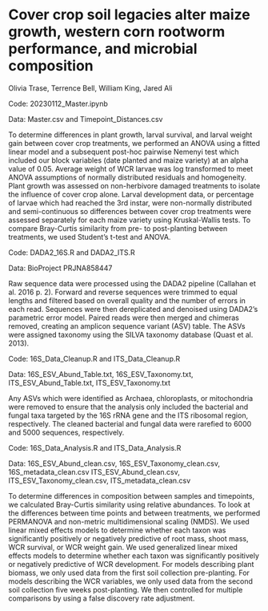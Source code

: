 # Cover crop soil legacies alter maize growth, western corn rootworm performance, and microbial composition
Olivia Trase, Terrence Bell, William King, Jared Ali

Code: 20230112_Master.ipynb

Data: Master.csv and Timepoint_Distances.csv

To determine differences in plant growth, larval survival, and larval weight gain between cover crop treatments, we performed an ANOVA using a fitted linear model and a subsequent post-hoc pairwise Nemenyi test which included our block variables (date planted and maize variety) at an alpha value of 0.05. Average weight of WCR larvae was log transformed to meet ANOVA assumptions of normally distributed residuals and homogeneity. Plant growth was assessed on non-herbivore damaged treatments to isolate the influence of cover crop alone. Larval development data, or percentage of larvae which had reached the 3rd instar, were non-normally distributed and semi-continuous so differences between cover crop treatments were assessed separately for each maize variety using Kruskal-Wallis tests. 
To compare Bray-Curtis similarity from pre- to post-planting between treatments, we used Student’s t-test and ANOVA. 


Code: DADA2_16S.R and DADA2_ITS.R

Data: BioProject PRJNA858447

Raw sequence data were processed using the DADA2 pipeline (Callahan et al. 2016 p. 2). Forward and reverse sequences were trimmed to equal lengths and filtered based on overall quality and the number of errors in each read. Sequences were then dereplicated and denoised using DADA2’s parametric error model. Paired reads were then merged and chimeras removed, creating an amplicon sequence variant (ASV) table. The ASVs were assigned taxonomy using the SILVA taxonomy database (Quast et al. 2013). 


Code: 16S_Data_Cleanup.R and ITS_Data_Cleanup.R

Data: 16S_ESV_Abund_Table.txt, 16S_ESV_Taxonomy.txt, ITS_ESV_Abund_Table.txt, ITS_ESV_Taxonomy.txt

Any ASVs which were identified as Archaea, chloroplasts, or mitochondria were removed to ensure that the analysis only included the bacterial and fungal taxa targeted by the 16S rRNA gene and the ITS ribosomal region, respectively. The cleaned bacterial and fungal data were rarefied to 6000 and 5000 sequences, respectively. 


Code: 16S_Data_Analysis.R and ITS_Data_Analysis.R

Data: 16S_ESV_Abund_clean.csv, 16S_ESV_Taxonomy_clean.csv, 16S_metadata_clean.csv
      ITS_ESV_Abund_clean.csv, ITS_ESV_Taxonomy_clean.csv, ITS_metadata_clean.csv

To determine differences in composition between samples and timepoints, we calculated Bray-Curtis similarity using relative abundances. To look at the differences between time points and between treatments, we performed PERMANOVA and non-metric multidimensional scaling (NMDS). We used linear mixed effects models to determine whether each taxon was significantly positively or negatively predictive of root mass, shoot mass, WCR survival, or WCR weight gain. We used generalized linear mixed effects models to determine whether each taxon was significantly positively or negatively predictive of WCR development. For models describing plant biomass, we only used data from the first soil collection pre-planting. For models describing the WCR variables, we only used data from the second soil collection five weeks post-planting. We then controlled for multiple comparisons by using a false discovery rate adjustment.  
